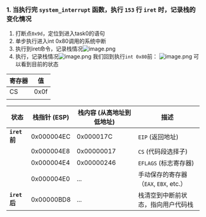 ### 1. 当执行完 `system_interrupt` 函数，执行 `153` 行 `iret` 时，记录栈的变化情况
1. 打断点`0x9d`，定位到进入task0的语句
2. 单步执行进入int 0x80调用的系统中断
3. 执行到iret命令，记录栈情况![image.png](https://s2.loli.net/2024/11/25/R9OMlden2NKi4VC.png)
4. 执行，记录栈情况![image.png](https://s2.loli.net/2024/11/25/U6HjFpCIlMNvnAu.png)
我们回到执行`int 0x80`前：
![image.png](https://s2.loli.net/2024/11/25/FsQ1D2AUt9WT4k8.png)
可以看到目前的状态

| 寄存器 | 值    |
| --- | ---- |
| CS  | 0x0f |
|     |      |


| **状态**      | **栈指针 (ESP)** | **栈内容 (从高地址到低地址)** | **描述**                       |
| ----------- | ------------- | ------------------ | ---------------------------- |
| **`iret`前** | 0x000004EC    | 0x000017C          | `EIP` (返回地址)                 |
|             | 0x000004E8    | 0x00000017         | `CS` (代码段选择子)                |
|             | 0x000004E4    | 0x00000246         | `EFLAGS` (标志寄存器)             |
|             | 0x000004E0    | ...                | 手动保存的寄存器（`EAX`, `EBX`, etc.） |
| **`iret`后** | 0x00000BD8    | ...                | 栈清空到中断前状态，指向用户代码栈            |
